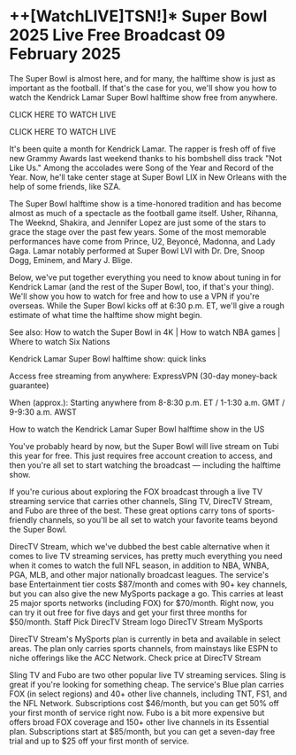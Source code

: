 <h1>++[WatchLIVE]TSN!]* Super Bowl 2025 Live Free Broadcast 09 February 2025</h1>

The Super Bowl is almost here, and for many, the halftime show is just as important as the football. If that's the case for you, we'll show you how to watch the Kendrick Lamar Super Bowl halftime show free from anywhere.


CLICK HERE TO WATCH LIVE


CLICK HERE TO WATCH LIVE


It's been quite a month for Kendrick Lamar. The rapper is fresh off of five new Grammy Awards last weekend thanks to his bombshell diss track "Not Like Us." Among the accolades were Song of the Year and Record of the Year. Now, he'll take center stage at Super Bowl LIX in New Orleans with the help of some friends, like SZA.

The Super Bowl halftime show is a time-honored tradition and has become almost as much of a spectacle as the football game itself. Usher, Rihanna, The Weeknd, Shakira, and Jennifer Lopez are just some of the stars to grace the stage over the past few years. Some of the most memorable performances have come from Prince, U2, Beyoncé, Madonna, and Lady Gaga. Lamar notably performed at Super Bowl LVI with Dr. Dre, Snoop Dogg, Eminem, and Mary J. Blige.

Below, we've put together everything you need to know about tuning in for Kendrick Lamar (and the rest of the Super Bowl, too, if that's your thing). We'll show you how to watch for free and how to use a VPN if you're overseas. While the Super Bowl kicks off at 6:30 p.m. ET, we'll give a rough estimate of what time the halftime show might begin.

See also: How to watch the Super Bowl in 4K | How to watch NBA games | Where to watch Six Nations

Kendrick Lamar Super Bowl halftime show: quick links

Access free streaming from anywhere: ExpressVPN (30-day money-back guarantee)


When (approx.): Starting anywhere from 8-8:30 p.m. ET / 1-1:30 a.m. GMT / 9-9:30 a.m. AWST

How to watch the Kendrick Lamar Super Bowl halftime show in the US

You've probably heard by now, but the Super Bowl will live stream on Tubi this year for free. This just requires free account creation to access, and then you're all set to start watching the broadcast — including the halftime show.

If you're curious about exploring the FOX broadcast through a live TV streaming service that carries other channels, Sling TV, DirecTV Stream, and Fubo are three of the best. These great options carry tons of sports-friendly channels, so you'll be all set to watch your favorite teams beyond the Super Bowl.

DirecTV Stream, which we've dubbed the best cable alternative when it comes to live TV streaming services, has pretty much everything you need when it comes to watch the full NFL season, in addition to NBA, WNBA, PGA, MLB, and other major nationally broadcast leagues. The service's base Entertainment tier costs $87/month and comes with 90+ key channels, but you can also give the new MySports package a go. This carries at least 25 major sports networks (including FOX) for $70/month. Right now, you can try it out free for five days and get your first three months for $50/month.
Staff Pick
DirecTV Stream logo
DirecTV Stream MySports

DirecTV Stream's MySports plan is currently in beta and available in select areas. The plan only carries sports channels, from mainstays like ESPN to niche offerings like the ACC Network.
Check price at DirecTV Stream

Sling TV and Fubo are two other popular live TV streaming services. Sling is great if you're looking for something cheap. The service's Blue plan carries FOX (in select regions) and 40+ other live channels, including TNT, FS1, and the NFL Network. Subscriptions cost $46/month, but you can get 50% off your first month of service right now. Fubo is a bit more expensive but offers broad FOX coverage and 150+ other live channels in its Essential plan. Subscriptions start at $85/month, but you can get a seven-day free trial and up to $25 off your first month of service.
 
